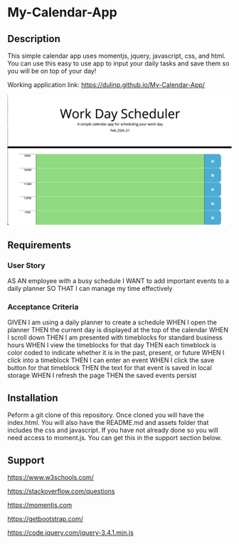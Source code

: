 # My-Calendar-App
## Description
This simple calendar app uses momentjs, jquery, javascript, css, and html. You can use this easy to use app to input your daily tasks and save them so you will be on top of your day!

Working application link: https://dulinp.github.io/My-Calendar-App/

![Demo Picture](https://github.com/Dulinp/My-Calendar-App/blob/main/assets/images/Work-Day-Scheduler-Demo.jpg)
## Requirements
### User Story
AS AN employee with a busy schedule
I WANT to add important events to a daily planner
SO THAT I can manage my time effectively
### Acceptance Criteria
GIVEN I am using a daily planner to create a schedule
WHEN I open the planner
THEN the current day is displayed at the top of the calendar
WHEN I scroll down
THEN I am presented with timeblocks for standard business hours
WHEN I view the timeblocks for that day
THEN each timeblock is color coded to indicate whether it is in the past, present, or future
WHEN I click into a timeblock
THEN I can enter an event
WHEN I click the save button for that timeblock
THEN the text for that event is saved in local storage
WHEN I refresh the page
THEN the saved events persist
## Installation
Peform a git clone of this repository. Once cloned you will have the index.html. You will also have the README.md and assets folder that includes the css and javascript. If you have not already done so you will need access to moment.js. You can get this in the support section below.
## Support
https://www.w3schools.com/

https://stackoverflow.com/questions

https://momentjs.com

https://getbootstrap.com/

https://code.jquery.com/jquery-3.4.1.min.js
